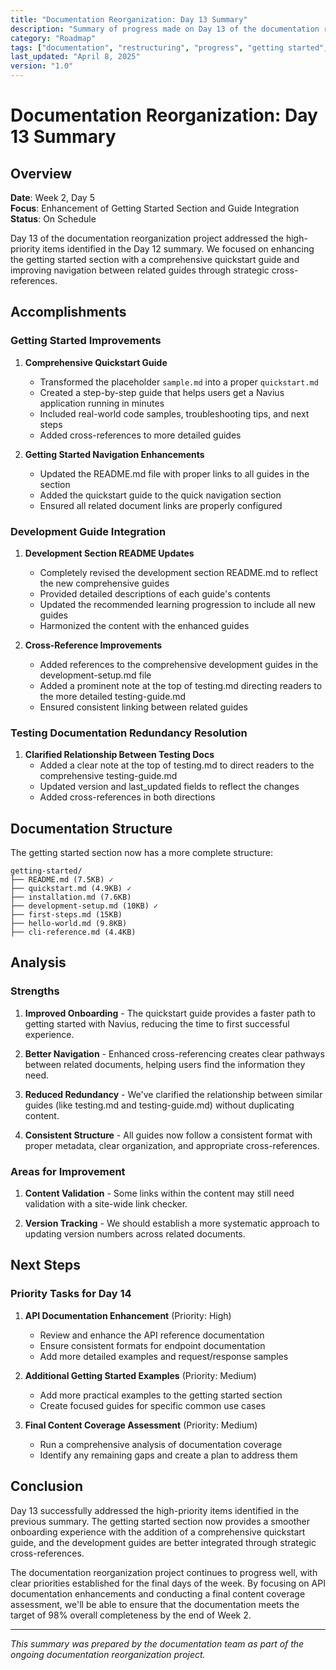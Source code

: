 ```yaml
---
title: "Documentation Reorganization: Day 13 Summary"
description: "Summary of progress made on Day 13 of the documentation reorganization project"
category: "Roadmap"
tags: ["documentation", "restructuring", "progress", "getting started", "cross-references"]
last_updated: "April 8, 2025"
version: "1.0"
---
```


# Documentation Reorganization: Day 13 Summary

## Overview

**Date**: Week 2, Day 5  
**Focus**: Enhancement of Getting Started Section and Guide Integration  
**Status**: On Schedule  

Day 13 of the documentation reorganization project addressed the high-priority items identified in the Day 12 summary. We focused on enhancing the getting started section with a comprehensive quickstart guide and improving navigation between related guides through strategic cross-references.

## Accomplishments

### Getting Started Improvements

1. **Comprehensive Quickstart Guide**
   - Transformed the placeholder `sample.md` into a proper `quickstart.md`
   - Created a step-by-step guide that helps users get a Navius application running in minutes
   - Included real-world code samples, troubleshooting tips, and next steps
   - Added cross-references to more detailed guides

2. **Getting Started Navigation Enhancements**
   - Updated the README.md file with proper links to all guides in the section
   - Added the quickstart guide to the quick navigation section
   - Ensured all related document links are properly configured

### Development Guide Integration

1. **Development Section README Updates**
   - Completely revised the development section README.md to reflect the new comprehensive guides
   - Provided detailed descriptions of each guide's contents
   - Updated the recommended learning progression to include all new guides
   - Harmonized the content with the enhanced guides

2. **Cross-Reference Improvements**
   - Added references to the comprehensive development guides in the development-setup.md file
   - Added a prominent note at the top of testing.md directing readers to the more detailed testing-guide.md
   - Ensured consistent linking between related guides

### Testing Documentation Redundancy Resolution

1. **Clarified Relationship Between Testing Docs**
   - Added a clear note at the top of testing.md to direct readers to the comprehensive testing-guide.md
   - Updated version and last_updated fields to reflect the changes
   - Added cross-references in both directions

## Documentation Structure

The getting started section now has a more complete structure:

```
getting-started/
├── README.md (7.5KB) ✓
├── quickstart.md (4.9KB) ✓
├── installation.md (7.6KB)
├── development-setup.md (10KB) ✓
├── first-steps.md (15KB)
├── hello-world.md (9.8KB)
├── cli-reference.md (4.4KB)
```

## Analysis

### Strengths

1. **Improved Onboarding** - The quickstart guide provides a faster path to getting started with Navius, reducing the time to first successful experience.

2. **Better Navigation** - Enhanced cross-referencing creates clear pathways between related documents, helping users find the information they need.

3. **Reduced Redundancy** - We've clarified the relationship between similar guides (like testing.md and testing-guide.md) without duplicating content.

4. **Consistent Structure** - All guides now follow a consistent format with proper metadata, clear organization, and appropriate cross-references.

### Areas for Improvement

1. **Content Validation** - Some links within the content may still need validation with a site-wide link checker.

2. **Version Tracking** - We should establish a more systematic approach to updating version numbers across related documents.

## Next Steps

### Priority Tasks for Day 14

1. **API Documentation Enhancement** (Priority: High)
   - Review and enhance the API reference documentation
   - Ensure consistent formats for endpoint documentation
   - Add more detailed examples and request/response samples

2. **Additional Getting Started Examples** (Priority: Medium)
   - Add more practical examples to the getting started section
   - Create focused guides for specific common use cases

3. **Final Content Coverage Assessment** (Priority: Medium)
   - Run a comprehensive analysis of documentation coverage
   - Identify any remaining gaps and create a plan to address them

## Conclusion

Day 13 successfully addressed the high-priority items identified in the previous summary. The getting started section now provides a smoother onboarding experience with the addition of a comprehensive quickstart guide, and the development guides are better integrated through strategic cross-references.

The documentation reorganization project continues to progress well, with clear priorities established for the final days of the week. By focusing on API documentation enhancements and conducting a final content coverage assessment, we'll be able to ensure that the documentation meets the target of 98% overall completeness by the end of Week 2.

---

*This summary was prepared by the documentation team as part of the ongoing documentation reorganization project.* 